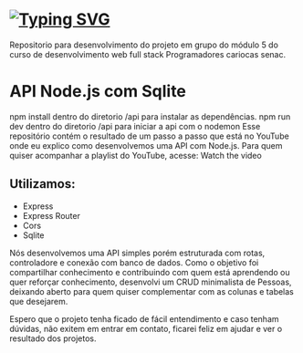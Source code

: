 <h1 aling="center"><a href="https://git.io/typing-svg"><img src="https://readme-typing-svg.demolab.com?font=IBM+Plex+Mono&weight=600&size=23&duration=5002&pause=1000&color=F71E3B&center=&vCenter=&repeat=&width=440&height=53&lines=Projeto-Grupo-API-node.js-sqlite" alt="Typing SVG" /></a> </h1>
Repositorio para desenvolvimento do projeto em grupo do módulo 5 do curso de desenvolvimento web full stack Programadores cariocas senac.

# API Node.js com Sqlite
npm install dentro do diretorio /api para instalar as dependências.
npm run dev dentro do diretorio /api para iniciar a api com o nodemon
Esse repositório contém o resultado de um passo a passo que está no YouTube onde eu explico como desenvolvemos uma API com Node.js. Para quem quiser acompanhar a playlist do YouTube, acesse:
Watch the video

## Utilizamos:

- Express
- Express Router
- Cors
- Sqlite

Nós desenvolvemos uma API simples porém estruturada com rotas, controladore e conexão com banco de dados. Como o objetivo foi compartilhar conhecimento e contribuindo com quem está aprendendo ou quer reforçar conhecimento, desenvolvi um CRUD minimalista de Pessoas, deixando aberto para quem quiser complementar com as colunas e tabelas que desejarem.

Espero que o projeto tenha ficado de fácil entendimento e caso tenham dúvidas, não exitem em entrar em contato, ficarei feliz em ajudar e ver o resultado dos projetos.
